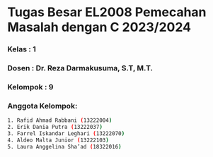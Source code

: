 # Tugas Besar EL2008 Pemecahan Masalah dengan C 2023/2024
### Kelas    : 1
### Dosen    : Dr. Reza Darmakusuma, S.T, M.T.
### Kelompok : 9

### Anggota Kelompok:
```bash
1. Rafid Ahmad Rabbani (13222004)
2. Erik Dania Putra (13222037)
3. Farrel Iskandar Leghari (13222070)
4. Aldeo Malta Junior (13222103)
5. Laura Anggelina Sha’ad (18322016)
```
## 
